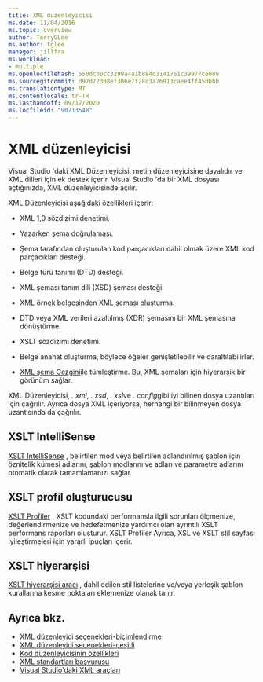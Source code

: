 ```yaml
---
title: XML düzenleyicisi
ms.date: 11/04/2016
ms.topic: overview
author: TerryGLee
ms.author: tglee
manager: jillfra
ms.workload:
- multiple
ms.openlocfilehash: 550dcb0cc3299a4a1b884d3141761c39977ce088
ms.sourcegitcommit: d97d72308ef306e7f28c3a76913caee4ff450bbb
ms.translationtype: MT
ms.contentlocale: tr-TR
ms.lasthandoff: 09/17/2020
ms.locfileid: "90713548"
---
```

# <a name="xml-editor"></a>XML düzenleyicisi

Visual Studio 'daki XML Düzenleyicisi, metin düzenleyicisine dayalıdır ve XML dilleri için ek destek içerir. Visual Studio 'da bir XML dosyası açtığınızda, XML düzenleyicisinde açılır.

XML Düzenleyicisi aşağıdaki özellikleri içerir:

- XML 1,0 sözdizimi denetimi.

- Yazarken şema doğrulaması.

- Şema tarafından oluşturulan kod parçacıkları dahil olmak üzere XML kod parçacıkları desteği.

- Belge türü tanımı (DTD) desteği.

- XML şeması tanım dili (XSD) şeması desteği.

- XML örnek belgesinden XML şeması oluşturma.

- DTD veya XML verileri azaltılmış (XDR) şemasını bir XML şemasına dönüştürme.

- XSLT sözdizimi denetimi.

- Belge anahat oluşturma, böylece öğeler genişletilebilir ve daraltılabilirler.

- [XML şema Gezgini](../xml-tools/xml-schema-explorer.md)ile tümleştirme. Bu, XML şemaları için hiyerarşik bir görünüm sağlar.

XML Düzenleyicisi, *. xml*, *. xsd*, *. xsl*ve *. config*gibi iyi bilinen dosya uzantıları için çağrılır. Ayrıca dosya XML içeriyorsa, herhangi bir bilinmeyen dosya uzantısında da çağrılır.

## <a name="xslt-intellisense"></a>XSLT IntelliSense

[XSLT IntelliSense](../xml-tools/xml-editor-intellisense-features.md) , belirtilen mod veya belirtilen adlandırılmış şablon için öznitelik kümesi adlarını, şablon modlarını ve adları ve parametre adlarını otomatik olarak tamamlamanızı sağlar.

## <a name="xslt-profiler"></a>XSLT profil oluşturucusu

[XSLT Profiler](../xml-tools/xslt-profiler.md) , XSLT kodundaki performansla ilgili sorunları ölçmenize, değerlendirmenize ve hedefetmenize yardımcı olan ayrıntılı XSLT performans raporları oluşturur. XSLT Profiler Ayrıca, XSL ve XSLT stil sayfası iyileştirmeleri için yararlı ipuçları içerir.

## <a name="xslt-hierarchy"></a>XSLT hiyerarşisi

[XSLT hiyerarşisi aracı](../xml-tools/walkthrough-using-xslt-hierarchy.md) , dahil edilen stil listelerine ve/veya yerleşik şablon kurallarına kesme noktaları eklemenize olanak tanır.

## <a name="see-also"></a>Ayrıca bkz.

- [XML düzenleyici seçenekleri-biçimlendirme](../ide/reference/options-text-editor-xml-formatting.md)
- [XML düzenleyici seçenekleri-çeşitli](../ide/reference/options-text-editor-xml-miscellaneous.md)
- [Kod düzenleyicisinin özellikleri](../ide/writing-code-in-the-code-and-text-editor.md)
- [XML standartları başvurusu](/previous-versions/dotnet/netframework-4.0/ms256177(v=vs.100))
- [Visual Studio'daki XML araçları](../xml-tools/xml-tools-in-visual-studio.md)